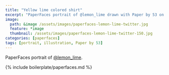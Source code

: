 ```yaml
---
title: "Yellow lime colored shirt"
excerpt: "PaperFaces portrait of @lemon_lime drawn with Paper by 53 on an iPad."
image: 
  path: &image /assets/images/paperfaces-lemon-lime-twitter.jpg 
  feature: *image
  thumbnail: /assets/images/paperfaces-lemon-lime-twitter-150.jpg
categories: [paperfaces]
tags: [portrait, illustration, Paper by 53]
---
```


PaperFaces portrait of [@lemon_lime](https://twitter.com/lemon_lime).

{% include boilerplate/paperfaces.md %}
